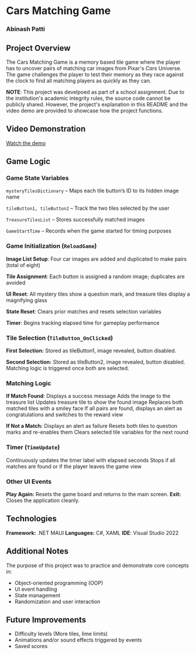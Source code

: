# Cars Matching Game
### Abinash Patti

## Project Overview

The Cars Matching Game is a memory based tile game where the player has to uncover pairs of matching car images from Pixar's *Cars* Universe. The game challenges the player to test their memory as they race against the clock to find all matching players as quickly as they can.

**NOTE**: This project was develpoed as part of a school assignment. Due to the institution's academic integrity rules, the source code cannot be publicly shared. However, the project's explanation in this README and the video demo are provided to showcase how the project functions.

## Video Demonstration

[Watch the demo](Demo_CarsMatchingGame.mp4)

## Game Logic

### Game State Variables
`mysteryTilesDictionary` – Maps each tile button’s ID to its hidden image name

`tileButton1, tileButton2` – Track the two tiles selected by the user

`TreasureTilesList` – Stores successfully matched images

`GameStartTime` – Records when the game started for timing purposes

### Game Initialization (`ReloadGame`)
**Image List Setup**: Four car images are added and duplicated to make pairs (total of eight)

**Tile Assignment**: Each button is assigned a random image; duplicates are avoided

**UI Reset**: All mystery tiles show a question mark, and treasure tiles display a magnifying glass

**State Reset**: Clears prior matches and resets selection variables

**Timer**: Begins tracking elapsed time for gameplay performance

### Tile Selection (`TileButton_OnClicked`)
**First Selection:**
Stored as tileButton1, image revealed, button disabled.

**Second Selection:**
Stored as tileButton2, image revealed, button disabled.
Matching logic is triggered once both are selected.

### Matching Logic
**If Match Found**:
Displays a success message
Adds the image to the treasure list
Updates treasure tile to show the found image
Replaces both matched tiles with a smiley face
If all pairs are found, displays an alert as congratulations and switches to the reward view

**If Not a Match:**
Displays an alert as failure
Resets both tiles to question marks and re-enables them
Clears selected tile variables for the next round

### Timer (`TimeUpdate`)
Continuously updates the timer label with elapsed seconds
Stops if all matches are found or if the player leaves the game view

### Other UI Events
**Play Again:** Resets the game board and returns to the main screen.
**Exit:** Closes the application cleanly.

## Technologies
**Framework:** .NET MAUI
**Languages:** C#, XAML
**IDE**: Visual Studio 2022

## Additional Notes
The purpose of this project was to practice and demonstrate core concepts in:

- Object-oriented programming (OOP)
- UI event handling
- State management
- Randomization and user interaction

## Future Improvements
- Difficulty levels (More tiles, lime limits)
- Animations and/or sound effects triggered by events
- Saved scores
